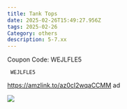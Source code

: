 ```yaml
---
title: Tank Tops
date: 2025-02-26T15:49:27.956Z
tags: 2025-02-26
Category: others
description: 5-7.xx
---
```

<!--StartFragment-->

Coupon Code: WEJLFLE5



<pre class="language-javascript"><code

class="language-javascript"> WEJLFLE5 </code></pre>

https://amzlink.to/az0cI2wqaCCMM  ad 

![](https://m.media-amazon.com/images/I/81D5WCtLlJL._AC_SY741_.jpg)

<!--EndFragment-->